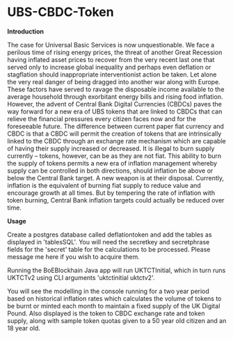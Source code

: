 # UBS-CBDC-Token

**Introduction**

The case for Universal Basic Services is now unquestionable. We face a perilous time of rising energy prices,
the threat of another Great Recession having inflated asset prices to recover from the very recent last one that
served only to increase global inequality and perhaps even deflation or stagflation should inappropriate
interventionist action be taken. Let alone the very real danger of being dragged into another war along with
Europe.
These factors have served to ravage the disposable income available to the average household through
exorbitant energy bills and rising food inflation. However, the advent of Central Bank Digital Currencies
(CBDCs) paves the way forward for a new era of UBS tokens that are linked to CBDCs that can relieve the
financial pressures every citizen faces now and for the foreseeable future.
The difference between current paper fiat currency and CBDC is that a CBDC will permit the creation of tokens
that are intrinsically linked to the CBDC through an exchange rate mechanism which are capable of having
their supply increased or decreased. It is illegal to burn supply currently – tokens, however, can be as they are
not fiat.
This ability to burn the supply of tokens permits a new era of inflation management whereby supply can be
controlled in both directions, should inflation be above or below the Central Bank target. A new weapon is at
their disposal. Currently, inflation is the equivalent of burning fiat supply to reduce value and encourage
growth at all times. But by tempering the rate of inflation with token burning, Central Bank inflation targets
could actually be reduced over time.

**Usage**

Create a postgres database called deflationtoken and add the tables as displayed in 'tablesSQL'. You will need the secretkey and secretphrase fields for the 'secret' table for the calculations to be processed. Please message me here if you wish to acquire them.

Running the BoEBlockhain Java app will run UKTCTInitial, which in turn runs UKTCTv2 using CLI arguments 'uktctinitial uktctv2'.

You will see the modelling in the console running for a two year period based on historical inflation rates which calculates the volume of tokens to be burnt or minted each month to maintain a fixed supply of the UK Digital Pound. Also displayed is the token to CBDC exchange rate and token supply, along with sample token quotas given to a 50 year old citizen and an 18 year old. 
